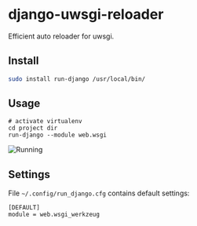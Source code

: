 # django-uwsgi-reloader

Efficient auto reloader for uwsgi.

## Install

```bash
sudo install run-django /usr/local/bin/
```

## Usage

```
# activate virtualenv
cd project dir
run-django --module web.wsgi
```

![Running](https://raw.githubusercontent.com/wiki/mireq/django-uwsgi-reloader/uwsgi.png)

## Settings

File `~/.config/run_django.cfg` contains default settings:

```
[DEFAULT]
module = web.wsgi_werkzeug
```
